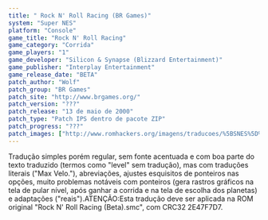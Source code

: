 ```yaml
---
title: " Rock N' Roll Racing (BR Games)"
system: "Super NES"
platform: "Console"
game_title: "Rock N' Roll Racing"
game_category: "Corrida"
game_players: "1"
game_developer: "Silicon & Synapse (Blizzard Entertainment)"
game_publisher: "Interplay Entertainment"
game_release_date: "BETA"
patch_author: "Wolf"
patch_group: "BR Games"
patch_site: "http://www.brgames.org/"
patch_version: "???"
patch_release: "13 de maio de 2000"
patch_type: "Patch IPS dentro de pacote ZIP"
patch_progress: "???"
patch_images: ["http://www.romhackers.org/imagens/traducoes/%5BSNES%5D%20Rock%20N'%20Roll%20Racing%20-%201.png","http://www.romhackers.org/imagens/traducoes/%5BSNES%5D%20Rock%20N'%20Roll%20Racing%20-%20BR%20Games%20-%202.png","http://www.romhackers.org/imagens/traducoes/%5BSNES%5D%20Rock%20N'%20Roll%20Racing%20-%20BR%20Games%20-%203.png"]
---
```

Tradução simples porém regular, sem fonte acentuada e com boa parte do texto traduzido (termos como "level" sem tradução), mas com traduções literais ("Max Velo."), abreviações, ajustes esquisitos de ponteiros nas opções, muito problemas notáveis com ponteiros (gera rastros gráficos na tela de pular nível, após ganhar a corrida e na tela de escolha dos planetas) e adaptações ("reais").ATENÇÃO:Esta tradução deve ser aplicada na ROM original "Rock N' Roll Racing (Beta).smc", com CRC32 2E47F7D7.